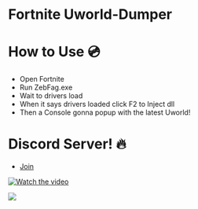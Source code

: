 # Fortnite Uworld-Dumper


# How to Use 💿
<ul><li>Open Fortnite </li><li>Run ZebFag.exe</li><li>Wait to drivers load</li><li>When it says drivers loaded click F2 to Inject dll</li><li>Then a Console gonna popup with the latest Uworld!</li></ul>

# Discord Server! 🔥

- [Join](https://discord.gg/mS9Jzg8SRT)

[![Watch the video](https://i.imgur.com/vKb2F1B.png)](https://streamable.com/3xhmh3)

![](https://komarev.com/ghpvc/?username=ItsVITAL&color=yellow)
